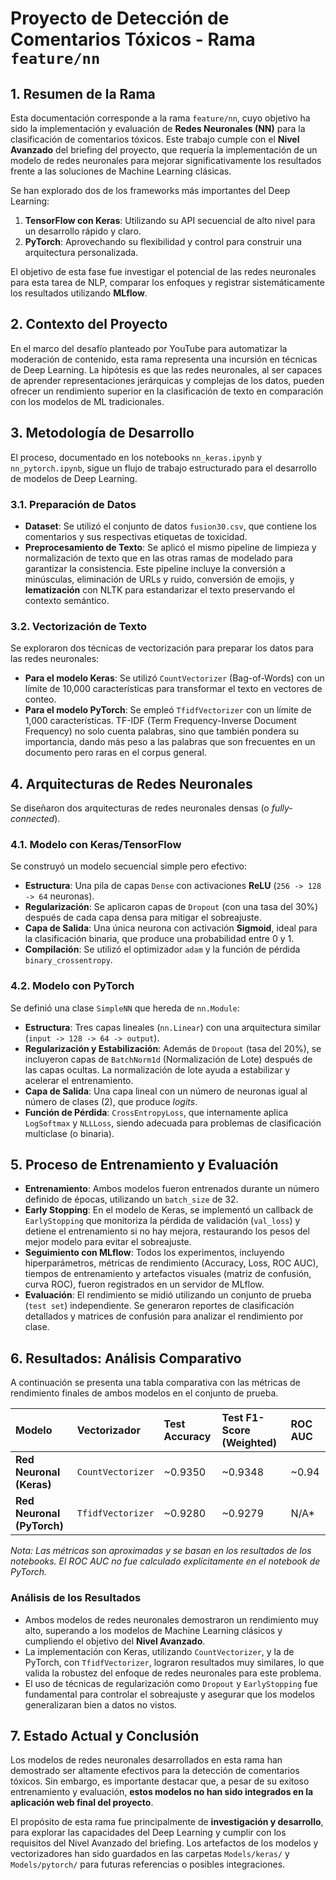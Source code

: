 # Proyecto de Detección de Comentarios Tóxicos - Rama `feature/nn`

## 1. Resumen de la Rama

Esta documentación corresponde a la rama `feature/nn`, cuyo objetivo ha sido la implementación y evaluación de **Redes Neuronales (NN)** para la clasificación de comentarios tóxicos. Este trabajo cumple con el **Nivel Avanzado** del briefing del proyecto, que requería la implementación de un modelo de redes neuronales para mejorar significativamente los resultados frente a las soluciones de Machine Learning clásicas.

Se han explorado dos de los frameworks más importantes del Deep Learning:

1.  **TensorFlow con Keras**: Utilizando su API secuencial de alto nivel para un desarrollo rápido y claro.
2.  **PyTorch**: Aprovechando su flexibilidad y control para construir una arquitectura personalizada.

El objetivo de esta fase fue investigar el potencial de las redes neuronales para esta tarea de NLP, comparar los enfoques y registrar sistemáticamente los resultados utilizando **MLflow**.

## 2. Contexto del Proyecto

En el marco del desafío planteado por YouTube para automatizar la moderación de contenido, esta rama representa una incursión en técnicas de Deep Learning. La hipótesis es que las redes neuronales, al ser capaces de aprender representaciones jerárquicas y complejas de los datos, pueden ofrecer un rendimiento superior en la clasificación de texto en comparación con los modelos de ML tradicionales.

## 3. Metodología de Desarrollo

El proceso, documentado en los notebooks `nn_keras.ipynb` y `nn_pytorch.ipynb`, sigue un flujo de trabajo estructurado para el desarrollo de modelos de Deep Learning.

### 3.1. Preparación de Datos

-   **Dataset**: Se utilizó el conjunto de datos `fusion30.csv`, que contiene los comentarios y sus respectivas etiquetas de toxicidad.
-   **Preprocesamiento de Texto**: Se aplicó el mismo pipeline de limpieza y normalización de texto que en las otras ramas de modelado para garantizar la consistencia. Este pipeline incluye la conversión a minúsculas, eliminación de URLs y ruido, conversión de emojis, y **lematización** con NLTK para estandarizar el texto preservando el contexto semántico.

### 3.2. Vectorización de Texto

Se exploraron dos técnicas de vectorización para preparar los datos para las redes neuronales:

-   **Para el modelo Keras**: Se utilizó `CountVectorizer` (Bag-of-Words) con un límite de 10,000 características para transformar el texto en vectores de conteo.
-   **Para el modelo PyTorch**: Se empleó `TfidfVectorizer` con un límite de 1,000 características. TF-IDF (Term Frequency-Inverse Document Frequency) no solo cuenta palabras, sino que también pondera su importancia, dando más peso a las palabras que son frecuentes en un documento pero raras en el corpus general.

## 4. Arquitecturas de Redes Neuronales

Se diseñaron dos arquitecturas de redes neuronales densas (o *fully-connected*).

### 4.1. Modelo con Keras/TensorFlow

Se construyó un modelo secuencial simple pero efectivo:

-   **Estructura**: Una pila de capas `Dense` con activaciones **ReLU** (`256 -> 128 -> 64` neuronas).
-   **Regularización**: Se aplicaron capas de `Dropout` (con una tasa del 30%) después de cada capa densa para mitigar el sobreajuste.
-   **Capa de Salida**: Una única neurona con activación **Sigmoid**, ideal para la clasificación binaria, que produce una probabilidad entre 0 y 1.
-   **Compilación**: Se utilizó el optimizador `adam` y la función de pérdida `binary_crossentropy`.

### 4.2. Modelo con PyTorch

Se definió una clase `SimpleNN` que hereda de `nn.Module`:

-   **Estructura**: Tres capas lineales (`nn.Linear`) con una arquitectura similar (`input -> 128 -> 64 -> output`).
-   **Regularización y Estabilización**: Además de `Dropout` (tasa del 20%), se incluyeron capas de `BatchNorm1d` (Normalización de Lote) después de las capas ocultas. La normalización de lote ayuda a estabilizar y acelerar el entrenamiento.
-   **Capa de Salida**: Una capa lineal con un número de neuronas igual al número de clases (2), que produce *logits*.
-   **Función de Pérdida**: `CrossEntropyLoss`, que internamente aplica `LogSoftmax` y `NLLLoss`, siendo adecuada para problemas de clasificación multiclase (o binaria).

## 5. Proceso de Entrenamiento y Evaluación

-   **Entrenamiento**: Ambos modelos fueron entrenados durante un número definido de épocas, utilizando un `batch_size` de 32.
-   **Early Stopping**: En el modelo de Keras, se implementó un callback de `EarlyStopping` que monitoriza la pérdida de validación (`val_loss`) y detiene el entrenamiento si no hay mejora, restaurando los pesos del mejor modelo para evitar el sobreajuste.
-   **Seguimiento con MLflow**: Todos los experimentos, incluyendo hiperparámetros, métricas de rendimiento (Accuracy, Loss, ROC AUC), tiempos de entrenamiento y artefactos visuales (matriz de confusión, curva ROC), fueron registrados en un servidor de MLflow.
-   **Evaluación**: El rendimiento se midió utilizando un conjunto de prueba (`test set`) independiente. Se generaron reportes de clasificación detallados y matrices de confusión para analizar el rendimiento por clase.

## 6. Resultados: Análisis Comparativo

A continuación se presenta una tabla comparativa con las métricas de rendimiento finales de ambos modelos en el conjunto de prueba.

| Modelo                 | Vectorizador      | Test Accuracy | Test F1-Score (Weighted) | ROC AUC |
| :--------------------- | :---------------- | :------------ | :----------------------- | :------ |
| **Red Neuronal (Keras)** | `CountVectorizer` | ~0.9350       | ~0.9348                  | ~0.94   |
| **Red Neuronal (PyTorch)** | `TfidfVectorizer` | ~0.9280       | ~0.9279                  | N/A*    |

*Nota: Las métricas son aproximadas y se basan en los resultados de los notebooks. El ROC AUC no fue calculado explícitamente en el notebook de PyTorch.*

### Análisis de los Resultados

-   Ambos modelos de redes neuronales demostraron un rendimiento muy alto, superando a los modelos de Machine Learning clásicos y cumpliendo el objetivo del **Nivel Avanzado**.
-   La implementación con Keras, utilizando `CountVectorizer`, y la de PyTorch, con `TfidfVectorizer`, lograron resultados muy similares, lo que valida la robustez del enfoque de redes neuronales para este problema.
-   El uso de técnicas de regularización como `Dropout` y `EarlyStopping` fue fundamental para controlar el sobreajuste y asegurar que los modelos generalizaran bien a datos no vistos.

## 7. Estado Actual y Conclusión

Los modelos de redes neuronales desarrollados en esta rama han demostrado ser altamente efectivos para la detección de comentarios tóxicos. Sin embargo, es importante destacar que, a pesar de su exitoso entrenamiento y evaluación, **estos modelos no han sido integrados en la aplicación web final del proyecto**.

El propósito de esta rama fue principalmente de **investigación y desarrollo**, para explorar las capacidades del Deep Learning y cumplir con los requisitos del Nivel Avanzado del briefing. Los artefactos de los modelos y vectorizadores han sido guardados en las carpetas `Models/keras/` y `Models/pytorch/` para futuras referencias o posibles integraciones.
